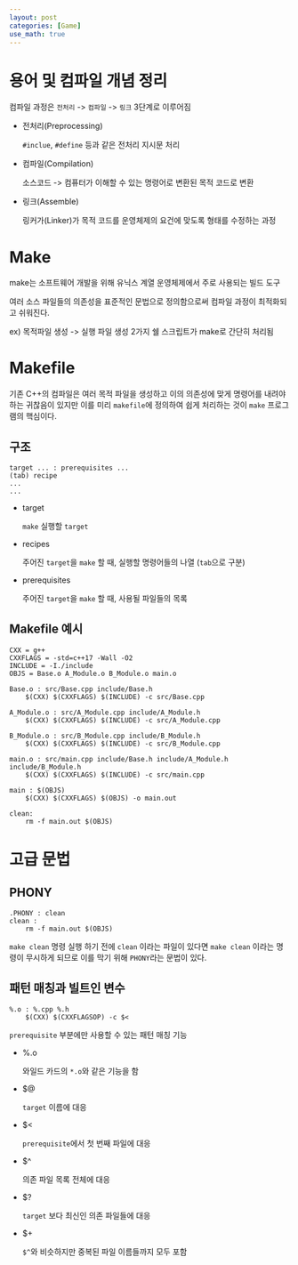 ```yaml
---
layout: post
categories: [Game]
use_math: true
---
```


# 용어 및 컴파일 개념 정리
컴파일 과정은 `전처리` -> `컴파일` -> `링크` 3단계로 이루어짐

- 전처리(Preprocessing)
  
  `#inclue`, `#define` 등과 같은 전처리 지시문 처리

- 컴파일(Compilation)

  소스코드 -> 컴퓨터가 이해할 수 있는 명령어로 변환된 목적 코드로 변환

- 링크(Assemble)
  
  링커가(Linker)가 목적 코드를 운영체제의 요건에 맞도록 형태를 수정하는 과정

# Make

make는 소프트웨어 개발을 위해 유닉스 계열 운영체제에서 주로 사용되는 빌드 도구

여러 소스 파일들의 의존성을 표준적인 문법으로 정의함으로써 컴파일 과정이 최적화되고 쉬워진다. 

ex) 목적파일 생성 -> 실행 파일 생성 2가지 쉘 스크립트가 make로 간단히 처리됨

# Makefile

기존 C++의 컴파일은 여러 목적 파일을 생성하고 이의 의존성에 맞게 명령어를 내려야 하는 귀찮음이 있지만 이를 미리 `makefile`에 정의하여 쉽게 처리하는 것이 `make` 프로그램의 핵심이다.

## 구조

```
target ... : prerequisites ...
(tab) recipe
...
...
```


- target
  
  `make` 실행할 `target`

- recipes

  주어진 `target`을 `make` 할 때, 실행할 명령어들의 나열 (`tab`으로 구분)

- prerequisites

  주어진 `target`을 `make` 할 때, 사용될 파일들의 목록

## Makefile 예시

```
CXX = g++
CXXFLAGS = -std=c++17 -Wall -O2 
INCLUDE = -I./include
OBJS = Base.o A_Module.o B_Module.o main.o

Base.o : src/Base.cpp include/Base.h
	$(CXX) $(CXXFLAGS) $(INCLUDE) -c src/Base.cpp

A_Module.o : src/A_Module.cpp include/A_Module.h
	$(CXX) $(CXXFLAGS) $(INCLUDE) -c src/A_Module.cpp

B_Module.o : src/B_Module.cpp include/B_Module.h
	$(CXX) $(CXXFLAGS) $(INCLUDE) -c src/B_Module.cpp

main.o : src/main.cpp include/Base.h include/A_Module.h include/B_Module.h
	$(CXX) $(CXXFLAGS) $(INCLUDE) -c src/main.cpp

main : $(OBJS)
	$(CXX) $(CXXFLAGS) $(OBJS) -o main.out

clean:
	rm -f main.out $(OBJS)
```

# 고급 문법

## PHONY

```
.PHONY : clean
clean :
	rm -f main.out $(OBJS)
```

`make clean` 명령 실행 하기 전에 `clean` 이라는 파일이 있다면 `make clean` 이라는 명령이 무시하게 되므로 이를 막기 위해 `PHONY`라는 문법이 있다. 

## 패턴 매칭과 빌트인 변수

```
%.o : %.cpp %.h
	$(CXX) $(CXXFLAGSOP) -c $<
```

`prerequisite` 부분에만 사용할 수 있는 패턴 매칭 기능

- %.o
  
  와일드 카드의 `*.o`와 같은 기능을 함

- $@
  
  `target` 이름에 대응

- $<
  
  `prerequisite`에서 첫 번째 파일에 대응

- $^

  의존 파일 목록 전체에 대응

- $?

  `target` 보다 최신인 의존 파일들에 대응

- $+

  `$^`와 비슷하지만 중복된 파일 이름들까지 모두 포함
  
